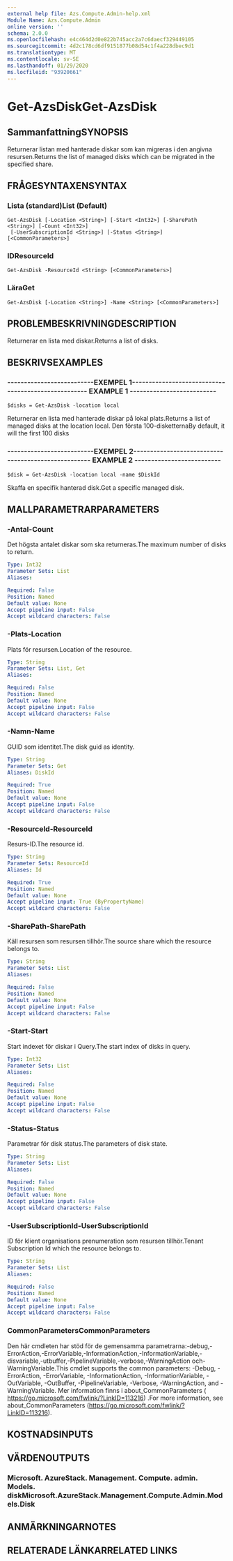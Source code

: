 ```yaml
---
external help file: Azs.Compute.Admin-help.xml
Module Name: Azs.Compute.Admin
online version: ''
schema: 2.0.0
ms.openlocfilehash: e4c464d2d0e822b745acc2a7c6daecf329449105
ms.sourcegitcommit: 4d2c178cd6df9151877b08d54c1f4a228dbec9d1
ms.translationtype: MT
ms.contentlocale: sv-SE
ms.lasthandoff: 01/29/2020
ms.locfileid: "93920661"
---
```

# <span data-ttu-id="b17cd-101">Get-AzsDisk</span><span class="sxs-lookup"><span data-stu-id="b17cd-101">Get-AzsDisk</span></span>

## <span data-ttu-id="b17cd-102">Sammanfattning</span><span class="sxs-lookup"><span data-stu-id="b17cd-102">SYNOPSIS</span></span>
<span data-ttu-id="b17cd-103">Returnerar listan med hanterade diskar som kan migreras i den angivna resursen.</span><span class="sxs-lookup"><span data-stu-id="b17cd-103">Returns the list of managed disks which can be migrated in the specified share.</span></span>

## <span data-ttu-id="b17cd-104">FRÅGESYNTAXEN</span><span class="sxs-lookup"><span data-stu-id="b17cd-104">SYNTAX</span></span>

### <span data-ttu-id="b17cd-105">Lista (standard)</span><span class="sxs-lookup"><span data-stu-id="b17cd-105">List (Default)</span></span>
```
Get-AzsDisk [-Location <String>] [-Start <Int32>] [-SharePath <String>] [-Count <Int32>]
 [-UserSubscriptionId <String>] [-Status <String>] [<CommonParameters>]
```

### <span data-ttu-id="b17cd-106">ID</span><span class="sxs-lookup"><span data-stu-id="b17cd-106">ResourceId</span></span>
```
Get-AzsDisk -ResourceId <String> [<CommonParameters>]
```

### <span data-ttu-id="b17cd-107">Lära</span><span class="sxs-lookup"><span data-stu-id="b17cd-107">Get</span></span>
```
Get-AzsDisk [-Location <String>] -Name <String> [<CommonParameters>]
```

## <span data-ttu-id="b17cd-108">PROBLEMBESKRIVNING</span><span class="sxs-lookup"><span data-stu-id="b17cd-108">DESCRIPTION</span></span>
<span data-ttu-id="b17cd-109">Returnerar en lista med diskar.</span><span class="sxs-lookup"><span data-stu-id="b17cd-109">Returns a list of disks.</span></span>

## <span data-ttu-id="b17cd-110">BESKRIVS</span><span class="sxs-lookup"><span data-stu-id="b17cd-110">EXAMPLES</span></span>

### <span data-ttu-id="b17cd-111">--------------------------EXEMPEL 1--------------------------</span><span class="sxs-lookup"><span data-stu-id="b17cd-111">-------------------------- EXAMPLE 1 --------------------------</span></span>
```
$disks = Get-AzsDisk -location local
```

<span data-ttu-id="b17cd-112">Returnerar en lista med hanterade diskar på lokal plats.</span><span class="sxs-lookup"><span data-stu-id="b17cd-112">Returns a list of managed disks at the location local.</span></span>
<span data-ttu-id="b17cd-113">Den första 100-disketterna</span><span class="sxs-lookup"><span data-stu-id="b17cd-113">By default, it will the first 100 disks</span></span>

### <span data-ttu-id="b17cd-114">--------------------------EXEMPEL 2--------------------------</span><span class="sxs-lookup"><span data-stu-id="b17cd-114">-------------------------- EXAMPLE 2 --------------------------</span></span>
```
$disk = Get-AzsDisk -location local -name $DiskId
```

<span data-ttu-id="b17cd-115">Skaffa en specifik hanterad disk.</span><span class="sxs-lookup"><span data-stu-id="b17cd-115">Get a specific managed disk.</span></span>

## <span data-ttu-id="b17cd-116">MALLPARAMETRAR</span><span class="sxs-lookup"><span data-stu-id="b17cd-116">PARAMETERS</span></span>

### <span data-ttu-id="b17cd-117">-Antal</span><span class="sxs-lookup"><span data-stu-id="b17cd-117">-Count</span></span>
<span data-ttu-id="b17cd-118">Det högsta antalet diskar som ska returneras.</span><span class="sxs-lookup"><span data-stu-id="b17cd-118">The maximum number of disks to return.</span></span>

```yaml
Type: Int32
Parameter Sets: List
Aliases: 

Required: False
Position: Named
Default value: None
Accept pipeline input: False
Accept wildcard characters: False
```

### <span data-ttu-id="b17cd-119">-Plats</span><span class="sxs-lookup"><span data-stu-id="b17cd-119">-Location</span></span>
<span data-ttu-id="b17cd-120">Plats för resursen.</span><span class="sxs-lookup"><span data-stu-id="b17cd-120">Location of the resource.</span></span>

```yaml
Type: String
Parameter Sets: List, Get
Aliases: 

Required: False
Position: Named
Default value: None
Accept pipeline input: False
Accept wildcard characters: False
```

### <span data-ttu-id="b17cd-121">-Namn</span><span class="sxs-lookup"><span data-stu-id="b17cd-121">-Name</span></span>
<span data-ttu-id="b17cd-122">GUID som identitet.</span><span class="sxs-lookup"><span data-stu-id="b17cd-122">The disk guid as identity.</span></span>

```yaml
Type: String
Parameter Sets: Get
Aliases: DiskId

Required: True
Position: Named
Default value: None
Accept pipeline input: False
Accept wildcard characters: False
```

### <span data-ttu-id="b17cd-123">-ResourceId</span><span class="sxs-lookup"><span data-stu-id="b17cd-123">-ResourceId</span></span>
<span data-ttu-id="b17cd-124">Resurs-ID.</span><span class="sxs-lookup"><span data-stu-id="b17cd-124">The resource id.</span></span>

```yaml
Type: String
Parameter Sets: ResourceId
Aliases: Id

Required: True
Position: Named
Default value: None
Accept pipeline input: True (ByPropertyName)
Accept wildcard characters: False
```

### <span data-ttu-id="b17cd-125">-SharePath</span><span class="sxs-lookup"><span data-stu-id="b17cd-125">-SharePath</span></span>
<span data-ttu-id="b17cd-126">Käll resursen som resursen tillhör.</span><span class="sxs-lookup"><span data-stu-id="b17cd-126">The source share which the resource belongs to.</span></span>

```yaml
Type: String
Parameter Sets: List
Aliases: 

Required: False
Position: Named
Default value: None
Accept pipeline input: False
Accept wildcard characters: False
```

### <span data-ttu-id="b17cd-127">-Start</span><span class="sxs-lookup"><span data-stu-id="b17cd-127">-Start</span></span>
<span data-ttu-id="b17cd-128">Start indexet för diskar i Query.</span><span class="sxs-lookup"><span data-stu-id="b17cd-128">The start index of disks in query.</span></span>

```yaml
Type: Int32
Parameter Sets: List
Aliases: 

Required: False
Position: Named
Default value: None
Accept pipeline input: False
Accept wildcard characters: False
```

### <span data-ttu-id="b17cd-129">-Status</span><span class="sxs-lookup"><span data-stu-id="b17cd-129">-Status</span></span>
<span data-ttu-id="b17cd-130">Parametrar för disk status.</span><span class="sxs-lookup"><span data-stu-id="b17cd-130">The parameters of disk state.</span></span>

```yaml
Type: String
Parameter Sets: List
Aliases: 

Required: False
Position: Named
Default value: None
Accept pipeline input: False
Accept wildcard characters: False
```

### <span data-ttu-id="b17cd-131">-UserSubscriptionId</span><span class="sxs-lookup"><span data-stu-id="b17cd-131">-UserSubscriptionId</span></span>
<span data-ttu-id="b17cd-132">ID för klient organisations prenumeration som resursen tillhör.</span><span class="sxs-lookup"><span data-stu-id="b17cd-132">Tenant Subscription Id which the resource belongs to.</span></span>

```yaml
Type: String
Parameter Sets: List
Aliases: 

Required: False
Position: Named
Default value: None
Accept pipeline input: False
Accept wildcard characters: False
```

### <span data-ttu-id="b17cd-133">CommonParameters</span><span class="sxs-lookup"><span data-stu-id="b17cd-133">CommonParameters</span></span>
<span data-ttu-id="b17cd-134">Den här cmdleten har stöd för de gemensamma parametrarna:-debug,-ErrorAction,-ErrorVariable,-InformationAction,-InformationVariable,-disvariable,-utbuffer,-PipelineVariable,-verbose,-WarningAction och-WarningVariable.</span><span class="sxs-lookup"><span data-stu-id="b17cd-134">This cmdlet supports the common parameters: -Debug, -ErrorAction, -ErrorVariable, -InformationAction, -InformationVariable, -OutVariable, -OutBuffer, -PipelineVariable, -Verbose, -WarningAction, and -WarningVariable.</span></span> <span data-ttu-id="b17cd-135">Mer information finns i about_CommonParameters ( https://go.microsoft.com/fwlink/?LinkID=113216) .</span><span class="sxs-lookup"><span data-stu-id="b17cd-135">For more information, see about_CommonParameters (https://go.microsoft.com/fwlink/?LinkID=113216).</span></span>

## <span data-ttu-id="b17cd-136">KOSTNADS</span><span class="sxs-lookup"><span data-stu-id="b17cd-136">INPUTS</span></span>

## <span data-ttu-id="b17cd-137">VÄRDEN</span><span class="sxs-lookup"><span data-stu-id="b17cd-137">OUTPUTS</span></span>

### <span data-ttu-id="b17cd-138">Microsoft. AzureStack. Management. Compute. admin. Models. disk</span><span class="sxs-lookup"><span data-stu-id="b17cd-138">Microsoft.AzureStack.Management.Compute.Admin.Models.Disk</span></span>

## <span data-ttu-id="b17cd-139">ANMÄRKNINGAR</span><span class="sxs-lookup"><span data-stu-id="b17cd-139">NOTES</span></span>

## <span data-ttu-id="b17cd-140">RELATERADE LÄNKAR</span><span class="sxs-lookup"><span data-stu-id="b17cd-140">RELATED LINKS</span></span>

